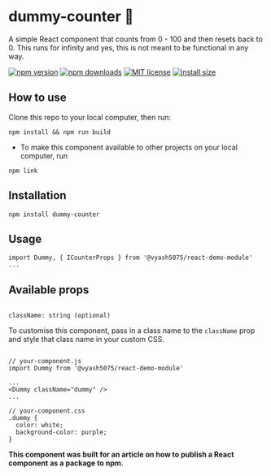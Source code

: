 # dummy-counter 🚀

A simple React component that counts from 0 - 100 and then resets back to 0. This runs for infinity and yes, this is not meant to be functional in any way.

[![npm version](https://img.shields.io/npm/v/react-image-magnifiers.svg?style=flat)](https://npmjs.org/package/react-image-magnifiers "View this project on npm")
[![npm downloads](https://img.shields.io/npm/dm/react-image-magnifiers.svg?style=flat-square)](https://www.npmjs.com/package/react-image-magnifiers)
[![MIT license](https://img.shields.io/badge/license-MIT-brightgreen.svg)](http://opensource.org/licenses/MIT)
<a href="https://packagephobia.now.sh/result?p=rollup">
<img src="https://packagephobia.now.sh/badge?p=rollup" alt="install size" >
</a>

## How to use

Clone this repo to your local computer, then run:

```
npm install && npm run build
```

- To make this component available to other projects on your local computer, run

```
npm link
```

## Installation

```
npm install dummy-counter
```

## Usage

```
import Dummy, { ICounterProps } from '@vyash5075/react-demo-module'
...
```

## Available props

```

className: string (optional)

```

To customise this component, pass in a class name to the `className` prop and style that class name in your custom CSS.

```

// your-component.js
import Dummy from '@vyash5075/react-demo-module'

...
<Dummy className="dummy" />
...

// your-component.css
.dummy {
  color: white;
  background-color: purple;
}

```

**This component was built for an article on how to publish a React component as a package to npm.**

